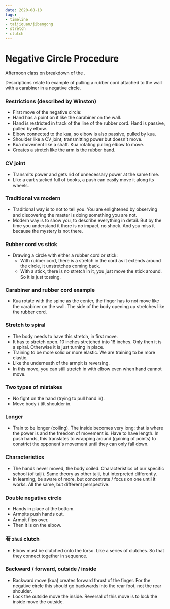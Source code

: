 ```yaml
---
date: 2020-08-18
tags:
- timeline
- taijiquan/jibengong
- stretch
- clutch
---
```


# Negative Circle Procedure

Afternoon class on breakdown of the <negativecircle>.

Descriptions relate to example of pulling a rubber cord attached to the wall with a carabiner in a negative circle.

### Restrictions (described by Winston)
* First move of the negative circle:
* Hand has a point on it like the carabiner on the wall.
* Hand is restricted in track of the line of the rubber cord.  Hand is passive, pulled by elbow.
* Elbow connected to the kua, so elbow is also passive, pulled by kua.
* Shoulder like a CV joint, transmitting power but doesn't move.
* Kua movement like a shaft.  Kua rotating pulling elbow to move.
* Creates a stretch like the arm is the rubber band.

### CV joint
* Transmits power and gets rid of unnecessary power at the same time.
* Like a cart stacked full of books, a push can easily move it along its wheels.

### Traditional vs modern
* Traditional way is to not to tell you.  You are enlightened by observing and discovering the master is doing something you are not.
* Modern way is to show you, to describe everything in detail.  But by the time you understand it there is no impact, no shock.  And you miss it because the mystery is not there.

### Rubber cord vs stick
* Drawing a circle with either a rubber cord or stick:
  * With rubber cord, there is a stretch in the cord as it extends around the circle, it unstretches coming back.
  * With a stick, there is no stretch in it, you just move the stick around.  So it is just tossing.

### Carabiner and rubber cord example
* Kua rotate with the spine as the center, the finger has to not move like the carabiner on the wall.  The side of the body opening up stretches like the rubber cord.

### Stretch to spiral
* The body needs to have this stretch, in <jingangdaodui> first move.
* It has to stretch open.  10 inches stretched into 18 inches.  Only then it is a spiral.  Otherwise it is just turning in place.
* Training to be more solid or more elastic.  We are training to be more elastic.
* Like the underneath of the armpit is reversing.
* In this move, you can still stretch in with elbow even when hand cannot move.

### Two types of mistakes
* No fight on the hand (trying to pull hand in).
* Move body / tilt shoulder in.

### Longer 
* Train to be longer (coiling).  The inside becomes very long: that is where the power is and the freedom of movement is.  Have to have length.  In push hands, this translates to wrapping around (gaining of points) to constrict the opponent's movement until they can only fall down.

### Characteristics
* The hands never moved, the body coiled.  Characteristics of our specific school (of taiji).  Same theory as other taiji, but interpreted differently.
* In learning, be aware of more, but concentrate / focus on one until it works.  All the same, but different perspective.

### Double negative circle
* Hands in place at the bottom.
* Armpits push hands out.
* Armpit flips over.
* Then it is on the elbow.

### 著 `zhuó` clutch 
* Elbow must be clutched onto the torso.  Like a series of clutches.  So that they connect together in sequence.

### Backward / forward, outside / inside
* Backward move (kua) creates forward thrust of the finger.  For the negative circle this should go backwards into the rear foot, not the rear shoulder.
* Lock the outside move the inside.  Reversal of this move is to lock the inside move the outside.
